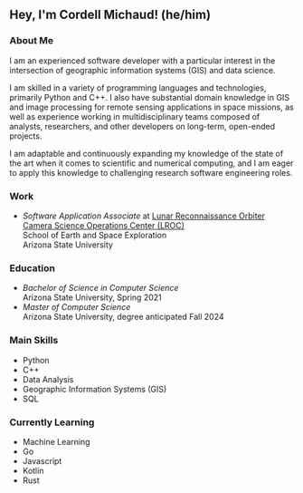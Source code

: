 <h2>Hey, I'm Cordell Michaud! (he/him)</h2>

<!--
<img align="right" width="460" height="460" src="res/michaudcordell_avatar.png">
-->


<h3>About Me</h3>
<p>
    I am an experienced software developer with a particular interest in the intersection of geographic information systems (GIS) and data science.
</p>

<p>
    I am skilled in a variety of programming languages and technologies, primarily Python and C++. I also have substantial domain knowledge in GIS and image processing for remote sensing applications in space missions, as well as experience working in multidisciplinary teams composed of analysts, researchers, and other developers on long-term, open-ended projects.
</p>

<p>
    I am adaptable and continuously expanding my knowledge of the state of the art when it comes to scientific and numerical computing, and I am eager to apply this knowledge to challenging research software engineering roles.
</p>

<h3>Work</h3>

<ul>
    <li>
        <em>Software Application Associate</em> at <a href="https://www.lroc.asu.edu/">Lunar Reconnaissance Orbiter Camera Science Operations Center (LROC)</a><br>
        School of Earth and Space Exploration<br>
        Arizona State University
    </li>
</ul>

<h3>Education</h3>
<ul>
    <li>
        <em>Bachelor of Science in Computer Science</em><br>
        Arizona State University, Spring 2021
    </li>
    <li>
        <em>Master of Computer Science</em><br>
        Arizona State University, degree anticipated Fall 2024
    </li>
</ul>

<h3>Main Skills</h3>

<ul>
    <li>Python</li>
    <li>C++</li></li>
    <li>Data Analysis</li>
    <li>Geographic Information Systems (GIS)</li>
    <li>SQL</li>
</ul>

<h3>Currently Learning</h3>

<ul>
    <li>Machine Learning</li>
    <li>Go</li>
    <li>Javascript</li>
    <li>Kotlin</li>
    <li>Rust</li>
</ul>
